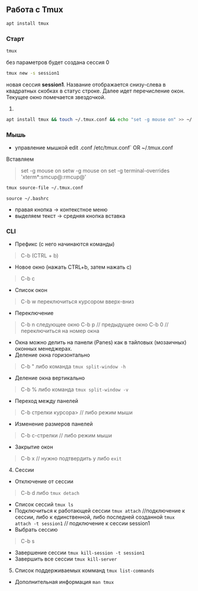 ## Работа с Tmux

```sh
apt install tmux
```
### Старт
```sh
tmux 
```
без параметров будет создана сессия 0
 ```sh
tmux new -s session1
``` 
новая сессия **session1**. Название отображается снизу-слева в квадратных скобках в статус строке. Далее идет перечисление окон. Текущее окно помечается звездочкой.

1. 
```bash
apt install tmux && touch ~/.tmux.conf && echo "set -g mouse on" >> ~/.tmux.conf && echo "setw -g mouse on" >> ~/.tmux.conf && echo "set -g terminal-overrides 'xterm*:smcup@:rmcup@'" >> ~/.tmux.conf && source ~/.bashrc && tmux source ~/.tmux.conf
```

### Мышь

- управление мышкой edit .conf
/etc/tmux.conf`
OR
~/.tmux.conf

Вставляем
>set -g mouse on
>setw -g mouse on
>set -g terminal-overrides 'xterm*:smcup@:rmcup@'

```sh
tmux source-file ~/.tmux.conf
```

`source ~/.bashrc`
- правая кнопка  -> контекстное меню
-  выделяем текст -> средняя кнопка вставка

### CLI
- Префикс (с него начинаются команды)
> C-b (CTRL + b)
- Новое окно (нажать CTRL+b, затем нажать с)
> C-b c
- Список окон
> C-b w  переключиться курсором вверх-вниз
- Переключение
>C-b n следующее окно
>C-b p // предыдущее окно
>C-b 0 // переключиться на номер окна

- Окна можно делить на панели (Panes) как в тайловых (мозаичных) оконных менеджерах.
- Деление окна горизонтально
>C-b "
>либо команда
>`tmux split-window -h`
- Деление окна вертикально
>C-b %
>либо команда
>`tmux split-window -v`

- Переход между панелей
>C-b стрелки курсора> // либо режим мыши
- Изменение размеров панелей
>C-b c-стрелки // либо режим мыши
- Закрытие окон
>C-b x // нужно подтвердить y
либо
`exit`

4. Сессии
- Отключение от сессии
>C-b d
либо
`tmux detach`
- Список сессий
 `tmux ls`
- Подключиться к работающей сессии
 `tmux attach` //подключение к сессии, либо к единственной, либо последней созданной
 `tmux attach -t session1` // подключение к сессии session1
- Выбрать сессию
>C-b s
- Завершение сессии
 `tmux kill-session -t session1`
- Завершить все сессии
 `tmux kill-server`

5. Список поддерживаемых комманд
`tmux list-commands`
- Дополнительная информация
 `man tmux`